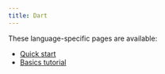 ```yaml
---
title: Dart
---
```


These language-specific pages are available:

- [Quick start](quickstart)
- [Basics tutorial](basics)
